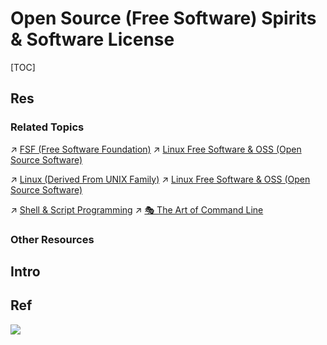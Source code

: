 # Open Source (Free Software) Spirits & Software License

[TOC]



## Res
### Related Topics
↗ [FSF (Free Software Foundation)](Free%20Software%20Organizations/FSF%20(Free%20Software%20Foundation).md)
↗ [Linux Free Software & OSS (Open Source Software)](../Linux%20(Derived%20From%20UNIX%20Family)/Linux%20Free%20Software%20&%20OSS%20(Open%20Source%20Software)/Linux%20Free%20Software%20&%20OSS%20(Open%20Source%20Software).md)

↗ [Linux (Derived From UNIX Family)](../Linux%20(Derived%20From%20UNIX%20Family)/Linux%20(Derived%20From%20UNIX%20Family).md)
↗ [Linux Free Software & OSS (Open Source Software)](../Linux%20(Derived%20From%20UNIX%20Family)/Linux%20Free%20Software%20&%20OSS%20(Open%20Source%20Software)/Linux%20Free%20Software%20&%20OSS%20(Open%20Source%20Software).md)

↗ [Shell & Script Programming](../🐚%20Shell%20&%20Terminals%20(Console)/🦞%20Shell%20&%20Script%20Programming/Shell%20&%20Script%20Programming.md)
↗ [🎭 The Art of Command Line](../../../../../🗺%20CS%20Overview/💋%20Intro%20to%20Computer%20Science/🎭%20The%20Art%20of%20Command%20Line.md)


### Other Resources



## Intro



## Ref
[开源共享精神 | linux就该这样学]: https://www.linuxprobe.com/basic-learning-00.html

[GPL]: https://zhuanlan.zhihu.com/p/123268399
[GPL]: https://zh.wikipedia.org/wiki/GNU通用公共许可证

[Free and Open Source Software | Wikipedia]: https://en.wikipedia.org/wiki/Free_and_open-source_software
![](../../../../../../Assets/Pics/Screenshot%202024-05-21%20at%205.23.42%20PM.png)
